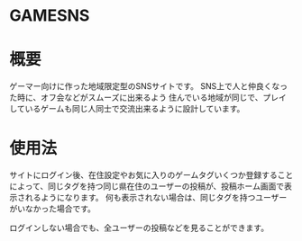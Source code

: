 # GAMESNS

# 概要
ゲーマー向けに作った地域限定型のSNSサイトです。
SNS上で人と仲良くなった時に、オフ会などがスムーズに出来るよう
住んでいる地域が同じで、プレイしているゲームも同じ人同士で交流出来るように設計しています。

# 使用法

サイトにログイン後、在住設定やお気に入りのゲームタグいくつか登録することによって、同じタグを持つ同じ県在住のユーザーの投稿が、投稿ホーム画面で表示されるようになります。
何も表示されない場合は、同じタグを持つユーザーがいなかった場合です。

ログインしない場合でも、全ユーザーの投稿などを見ることができます。

